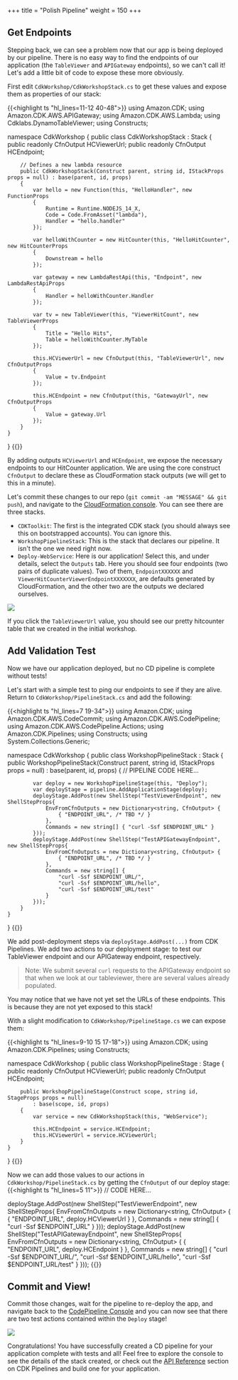 +++
title = "Polish Pipeline"
weight = 150
+++

## Get Endpoints
Stepping back, we can see a problem now that our app is being deployed by our pipeline. There is no easy way to find the endpoints of our application (the `TableViewer` and `APIGateway` endpoints), so we can't call it! Let's add a little bit of code to expose these more obviously.

First edit `CdkWorkshop/CdkWorkshopStack.cs` to get these values and expose them as properties of our stack:

{{<highlight ts "hl_lines=11-12 40-48">}}
using Amazon.CDK;
using Amazon.CDK.AWS.APIGateway;
using Amazon.CDK.AWS.Lambda;
using Cdklabs.DynamoTableViewer;
using Constructs;

namespace CdkWorkshop
{
    public class CdkWorkshopStack : Stack
    {
        public readonly CfnOutput HCViewerUrl;
        public readonly CfnOutput HCEndpoint;

        // Defines a new lambda resource
        public CdkWorkshopStack(Construct parent, string id, IStackProps props = null) : base(parent, id, props)
        {
            var hello = new Function(this, "HelloHandler", new FunctionProps
            {
                Runtime = Runtime.NODEJS_14_X,
                Code = Code.FromAsset("lambda"),
                Handler = "hello.handler"
            });

            var helloWithCounter = new HitCounter(this, "HelloHitCounter", new HitCounterProps
            {
                Downstream = hello
            });

            var gateway = new LambdaRestApi(this, "Endpoint", new LambdaRestApiProps
            {
                Handler = helloWithCounter.Handler
            });

            var tv = new TableViewer(this, "ViewerHitCount", new TableViewerProps
            {
                Title = "Hello Hits",
                Table = helloWithCounter.MyTable
            });

            this.HCViewerUrl = new CfnOutput(this, "TableViewerUrl", new CfnOutputProps
            {
                Value = tv.Endpoint
            });

            this.HCEndpoint = new CfnOutput(this, "GatewayUrl", new CfnOutputProps
            {
                Value = gateway.Url
            });
        }
    }
}
{{</highlight>}}

By adding outputs `HCViewerUrl` and `HCEndpoint`, we expose the necessary endpoints to our HitCounter application. We are using the core construct `CfnOutput` to declare these as CloudFormation stack outputs (we will get to this in a minute).

Let's commit these changes to our repo (`git commit -am "MESSAGE" && git push`), and navigate to the [CloudFormation console](https://console.aws.amazon.com/cloudformation). You can see there are three stacks.

* `CDKToolkit`: The first is the integrated CDK stack (you should always see this on bootstrapped accounts). You can ignore this.
* `WorkshopPipelineStack`: This is the stack that declares our pipeline. It isn't the one we need right now.
* `Deploy-WebService`: Here is our application! Select this, and under details, select the `Outputs` tab. Here you should see four endpoints (two pairs of duplicate values). Two of them, `EndpointXXXXXX` and `ViewerHitCounterViewerEndpointXXXXXXX`, are defaults generated by CloudFormation, and the other two are the outputs we declared ourselves.

![](./stack-outputs.png)

If you click the `TableViewerUrl` value, you should see our pretty hitcounter table that we created in the initial workshop.

## Add Validation Test
Now we have our application deployed, but no CD pipeline is complete without tests!

Let's start with a simple test to ping our endpoints to see if they are alive.
Return to `CdkWorkshop/PipelineStack.cs` and add the following:

{{<highlight ts "hl_lines=7 19-34">}}
using Amazon.CDK;
using Amazon.CDK.AWS.CodeCommit;
using Amazon.CDK.AWS.CodePipeline;
using Amazon.CDK.AWS.CodePipeline.Actions;
using Amazon.CDK.Pipelines;
using Constructs;
using System.Collections.Generic;

namespace CdkWorkshop
{
    public class WorkshopPipelineStack : Stack
    {
        public WorkshopPipelineStack(Construct parent, string id, IStackProps props = null) : base(parent, id, props)
        {
            // PIPELINE CODE HERE...

            var deploy = new WorkshopPipelineStage(this, "Deploy");
            var deployStage = pipeline.AddApplicationStage(deploy);
            deployStage.AddPost(new ShellStep("TestViewerEndpoint", new ShellStepProps{
                EnvFromCfnOutputs = new Dictionary<string, CfnOutput> {
                    { "ENDPOINT_URL", /* TBD */ }
                },
                Commands = new string[] { "curl -Ssf $ENDPOINT_URL" }
            }));
            deployStage.AddPost(new ShellStep("TestAPIGatewayEndpoint", new ShellStepProps{
                EnvFromCfnOutputs = new Dictionary<string, CfnOutput> {
                    { "ENDPOINT_URL", /* TBD */ }
                },
                Commands = new string[] {
                    "curl -Ssf $ENDPOINT_URL/",
                    "curl -Ssf $ENDPOINT_URL/hello",
                    "curl -Ssf $ENDPOINT_URL/test"
                }
            }));
        }
    }
}
{{</highlight>}}

We add post-deployment steps via `deployStage.AddPost(...)` from CDK Pipelines. We add two actions to our deployment stage: to test our TableViewer endpoint and our APIGateway endpoint, respectively.

> Note: We submit several `curl` requests to the APIGateway endpoint so that when we look at our tableviewer, there are several values already populated.

You may notice that we have not yet set the URLs of these endpoints. This is because they are not yet exposed to this stack!

With a slight modification to `CdkWorkshop/PipelineStage.cs` we can expose them:

{{<highlight ts "hl_lines=9-10 15 17-18">}}
using Amazon.CDK;
using Amazon.CDK.Pipelines;
using Constructs;

namespace CdkWorkshop
{
    public class WorkshopPipelineStage : Stage
    {
        public readonly CfnOutput HCViewerUrl;
        public readonly CfnOutput HCEndpoint;

        public WorkshopPipelineStage(Construct scope, string id, StageProps props = null)
            : base(scope, id, props)
        {
            var service = new CdkWorkshopStack(this, "WebService");

            this.HCEndpoint = service.HCEndpoint;
            this.HCViewerUrl = service.HCViewerUrl;
        }
    }
}
{{</highlight>}}

Now we can add those values to our actions in `CdkWorkshop/PipelineStack.cs` by getting the `CfnOutput` of our deploy stage:
{{<highlight ts "hl_lines=5 11">}}
// CODE HERE...

deployStage.AddPost(new ShellStep("TestViewerEndpoint", new ShellStepProps{
    EnvFromCfnOutputs = new Dictionary<string, CfnOutput> {
        { "ENDPOINT_URL", deploy.HCViewerUrl }
    },
    Commands = new string[] { "curl -Ssf $ENDPOINT_URL" }
}));
deployStage.AddPost(new ShellStep("TestAPIGatewayEndpoint", new ShellStepProps{
    EnvFromCfnOutputs = new Dictionary<string, CfnOutput> {
        { "ENDPOINT_URL", deploy.HCEndpoint }
    },
    Commands = new string[] {
        "curl -Ssf $ENDPOINT_URL/",
        "curl -Ssf $ENDPOINT_URL/hello",
        "curl -Ssf $ENDPOINT_URL/test"
    }
}));
{{</highlight>}}

## Commit and View!
Commit those changes, wait for the pipeline to re-deploy the app, and navigate back to the [CodePipeline Console](https://console.aws.amazon.com/codesuite/codepipeline/pipelines) and you can now see that there are two test actions contained within the `Deploy` stage!

![](./pipeline-tests.png)

Congratulations! You have successfully created a CD pipeline for your application complete with tests and all! Feel free to explore the console to see the details of the stack created, or check out the [API Reference](https://docs.aws.amazon.com/cdk/api/latest/docs/aws-construct-library.html) section on CDK Pipelines and build one for your application.
